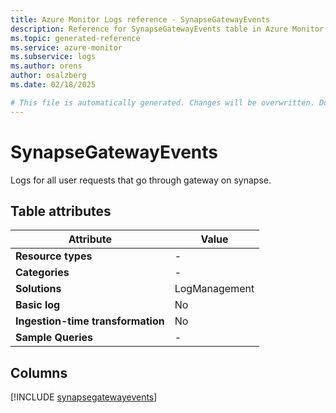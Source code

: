 ```yaml
---
title: Azure Monitor Logs reference - SynapseGatewayEvents
description: Reference for SynapseGatewayEvents table in Azure Monitor Logs.
ms.topic: generated-reference
ms.service: azure-monitor
ms.subservice: logs
ms.author: orens
author: osalzberg
ms.date: 02/18/2025

# This file is automatically generated. Changes will be overwritten. Do not change this file directly.
---
```


# SynapseGatewayEvents

Logs for all user requests that go through gateway on synapse.


## Table attributes

|Attribute|Value|
|---|---|
|**Resource types**|-|
|**Categories**|-|
|**Solutions**| LogManagement|
|**Basic log**|No|
|**Ingestion-time transformation**|No|
|**Sample Queries**|-|



## Columns
  
[!INCLUDE [synapsegatewayevents](~/reusable-content/ce-skilling/azure/includes/azure-monitor/reference/tables/synapsegatewayevents-include.md)]
